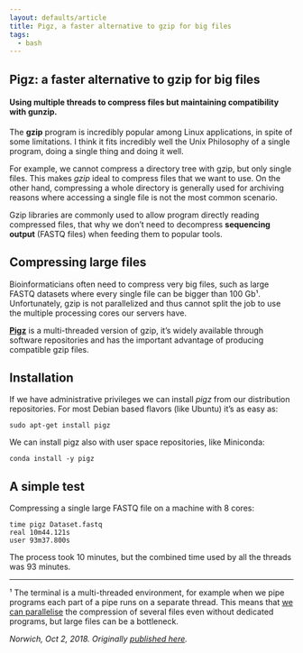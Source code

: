 ```yaml
---
layout: defaults/article
title: Pigz, a faster alternative to gzip for big files
tags:
  - bash
---
```


## Pigz: a faster alternative to gzip for big files

#### Using multiple threads to compress files but maintaining compatibility with gunzip.

The **gzip** program is incredibly popular among Linux applications,
in spite of some limitations. I think it fits incredibly well the
Unix Philosophy of a single program, doing a single thing and doing it well.

For example, we cannot compress a directory tree with gzip, but only single files.
This makes _gzip_ ideal to compress files that we want to use. On the other hand,
compressing a whole directory is generally used for archiving reasons where
accessing a single file is not the most common scenario.

Gzip libraries are commonly used to allow program directly reading compressed
files, that why we don’t need to decompress **sequencing output** (FASTQ files)
when feeding them to popular tools.

## Compressing large files

Bioinformaticians often need to compress very big files, such as large FASTQ
datasets where every single file can be bigger than 100 Gb¹.
Unfortunately, gzip is not parallelized and thus cannot split the job to use
the multiple processing cores our servers have.

**[Pigz](https://zlib.net/pigz/)** is a multi-threaded version of gzip, it’s widely available through software
repositories and has the important advantage of producing compatible gzip files.

## Installation

If we have administrative privileges we can install _pigz_ from our distribution
repositories. For most Debian based flavors (like Ubuntu) it’s as easy as:
```
sudo apt-get install pigz
```
We can install pigz also with user space repositories, like Miniconda:
```
conda install -y pigz
```

## A simple test

Compressing a single large FASTQ file on a machine with 8 cores:
```
time pigz Dataset.fastq
real 10m44.121s
user 93m37.800s
```
The process took 10 minutes, but the combined time used by all the threads was 93 minutes.

---

¹ The terminal is a multi-threaded environment, for example when we pipe programs
each part of a pipe runs on a separate thread. This means that
[we can parallelise](https://stackoverflow.com/questions/4341442/gzip-with-all-cores)
the compression of several files even without dedicated programs,
but large files can be a bottleneck.

_Norwich, Oct 2, 2018. Originally [published here](https://medium.com/ngs-sh/pigz-a-faster-alternative-to-gzip-for-big-files-d5909e46d659)._
